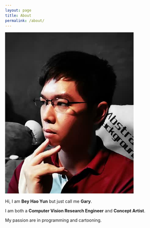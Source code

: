 ```yaml
---
layout: page
title: About
permalink: /about/
---
```


![](img/me.jpg)

Hi, I am **Bey Hao Yun** but just call me **Gary**.

I am both a **Computer Vision Research Engineer** and **Concept Artist**. 

My passion are in programming and cartooning.